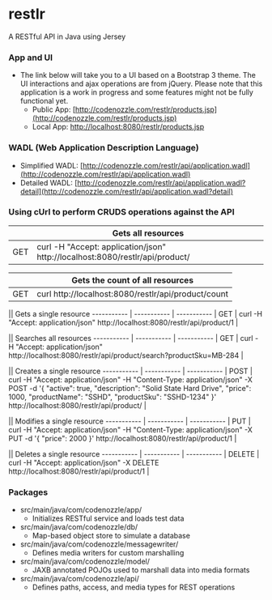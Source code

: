 # restlr
A RESTful API in Java using Jersey

### App and UI
- The link below will take you to a UI based on a Bootstrap 3 theme. The UI interactions and ajax operations are from jQuery. Please note that this application is a work in progress and some features might not be fully functional yet.
  - Public App: [http://codenozzle.com/restlr/products.jsp](http://codenozzle.com/restlr/products.jsp)
  - Local App: [http://localhost:8080/restlr/products.jsp](http://localhost:8080/restlr/products.jsp)

### WADL (Web Application Description Language)
- Simplified WADL: [http://codenozzle.com/restlr/api/application.wadl](http://codenozzle.com/restlr/api/application.wadl)
- Detailed WADL: [http://codenozzle.com/restlr/api/application.wadl?detail](http://codenozzle.com/restlr/api/application.wadl?detail)

### Using cUrl to perform CRUDS operations against the API
|| Gets all resources
| ----------- | ----------- |
| GET | curl -H "Accept: application/json" http://localhost:8080/restlr/api/product/ |

|| Gets the count of all resources
| ----------- | ----------- |
| GET | curl http://localhost:8080/restlr/api/product/count |

|| Gets a single resource
----------- | ----------- | -----------
| GET | curl -H "Accept: application/json" http://localhost:8080/restlr/api/product/1 |

|| Searches all resources
----------- | ----------- | -----------
| GET | curl -H "Accept: application/json" http://localhost:8080/restlr/api/product/search?productSku=MB-284 |

|| Creates a single resource
----------- | ----------- | -----------
| POST | curl -H "Accept: application/json" -H "Content-Type: application/json" -X POST -d '{ "active": true, "description": "Solid State Hard Drive", "price": 1000, "productName": "SSHD", "productSku": "SSHD-1234" }' http://localhost:8080/restlr/api/product/ |

|| Modifies a single resource
----------- | ----------- | -----------
| PUT | curl -H "Accept: application/json" -H "Content-Type: application/json" -X PUT -d '{ "price": 2000 }' http://localhost:8080/restlr/api/product/1 |

|| Deletes a single resource
----------- | ----------- | -----------
| DELETE | curl -H "Accept: application/json" -X DELETE http://localhost:8080/restlr/api/product/1 |

### Packages
- src/main/java/com/codenozzle/app/
  - Initializes RESTful service and loads test data 
- src/main/java/com/codenozzle/db/
  - Map-based object store to simulate a database
- src/main/java/com/codenozzle/messagewriter/
  - Defines media writers for custom marshalling
- src/main/java/com/codenozzle/model/
  - JAXB annotated POJOs used to marshall data into media formats
- src/main/java/com/codenozzle/api/
  - Defines paths, access, and media types for REST operations
